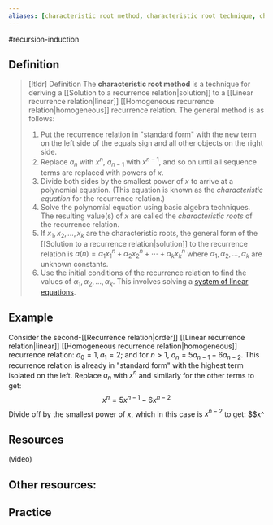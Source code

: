 ```yaml
---
aliases: [characteristic root method, characteristic root technique, characteristic equation, characteristic root]
--- 
```


#recursion-induction 

## Definition 

> [!tldr] Definition
> The **characteristic root method** is a technique for deriving a [[Solution to a recurrence relation|solution]] to a [[Linear recurrence relation|linear]] [[Homogeneous recurrence relation|homogeneous]] recurrence relation. The general method is as follows: 
> 1. Put the recurrence relation in "standard form" with the new term on the left side of the equals sign and all other objects on the right side. 
> 2. Replace $a_{n}$ with $x^n$, $a_{n-1}$ with $x^{n-1}$, and so on until all sequence terms are replaced with powers of $x$. 
> 3. Divide both sides by the smallest power of $x$ to arrive at a polynomial equation. (This equation is known as the *characteristic equation* for the recurrence relation.) 
> 4. Solve the polynomial equation using basic algebra techniques. The resulting value(s) of $x$ are called the *characteristic roots* of the recurrence relation. 
> 5. If $x_1, x_2, \dots, x_k$ are the characteristic roots, the general form of the [[Solution to a recurrence relation|solution]] to the recurrence relation is $a(n) = \alpha_1 x_1^n + \alpha_2 x_2^n + \cdots + \alpha_k x_k^n$ where $\alpha_1, \alpha_2, \dots, \alpha_k$ are unknown constants. 
> 6. Use the initial conditions of the recurrence relation to find the values of $\alpha_1, \alpha_2, \dots, \alpha_k$. This involves solving a [system of linear equations](https://www.mathsisfun.com/algebra/systems-linear-equations.html). 



## Example

Consider the second-[[Recurrence relation|order]] [[Linear recurrence relation|linear]] [[Homogeneous recurrence relation|homogeneous]] recurrence relation: $a_0 = 1, a_1 = 2$; and for $n > 1$, $a_n = 5a_{n-1} - 6a_{n-2}$. This recurrence relation is already in "standard form" with the highest term isolated on the left. Replace $a_n$ with $x^n$ and similarly for the other terms to get: 
$$x^n = 5x^{n-1} - 6x^{n-2}$$ Divide off by the smallest power of $x$, which in this case is $x^{n-2}$ to get: 
$$x^

## Resources 

(video)

Other resources: 
- 

## Practice 
